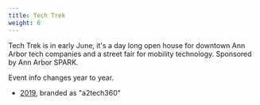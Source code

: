 ```yaml
---
title: Tech Trek
weight: 6
---
```

Tech Trek is in early June, it's a day long open house for
downtown Ann Arbor tech companies and a street fair for
mobility technology. Sponsored by Ann Arbor SPARK.

Event info changes year to year.

* [2019](https://annarborusa.org/events/a2tech360-presents-tech-trek-2019/),
branded as "a2tech360"
